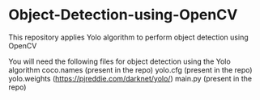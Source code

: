# Object-Detection-using-OpenCV
This repository applies Yolo algorithm to perform object detection using OpenCV

You will need the following files for object detection using the Yolo algorithm
coco.names (present in the repo)
yolo.cfg (present in the repo)
yolo.weights (https://pjreddie.com/darknet/yolo/)
main.py (present in the repo)
